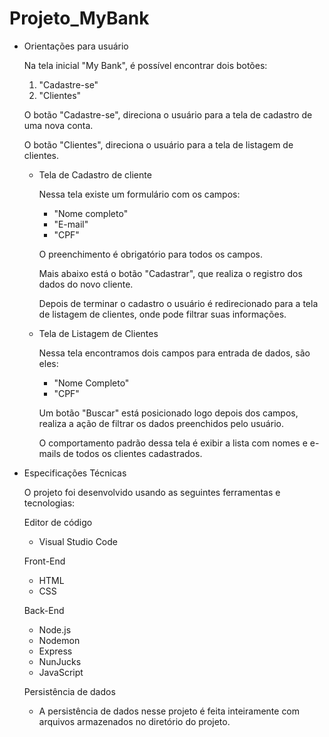 # Projeto_MyBank

- Orientações para usuário

    Na tela inicial "My Bank", é possível encontrar dois botões:

    1. "Cadastre-se"
    2. "Clientes"

    O botão "Cadastre-se", direciona o usuário para a tela de cadastro de uma nova conta.

    O botão "Clientes", direciona o usuário para a tela de listagem de clientes.

    - Tela de Cadastro de cliente

        Nessa tela existe um formulário com os campos:

        - "Nome completo"
        - "E-mail"
        - "CPF"

         O preenchimento é obrigatório para todos os campos.

        Mais abaixo está o botão "Cadastrar", que realiza o registro dos dados do novo cliente.

        Depois de terminar o cadastro o usuário é redirecionado para a tela de listagem de clientes, onde pode filtrar suas informações.

    - Tela de Listagem de Clientes

        Nessa tela encontramos dois campos para entrada de dados, são eles: 

        - "Nome Completo"
        - "CPF"

        Um botão "Buscar" está posicionado logo depois dos campos, realiza a ação de filtrar os dados preenchidos pelo usuário.

        O comportamento padrão dessa tela é exibir a lista com nomes e e-mails de todos os clientes cadastrados.

- Especificações Técnicas

    O projeto foi desenvolvido usando as seguintes ferramentas e tecnologias:

    Editor de código

    - Visual Studio Code

    Front-End

    - HTML
    - CSS

    Back-End

    - Node.js
    - Nodemon
    - Express
    - NunJucks
    - JavaScript

    Persistência de dados

    - A persistência de dados nesse projeto é feita inteiramente com arquivos armazenados no diretório do projeto.

